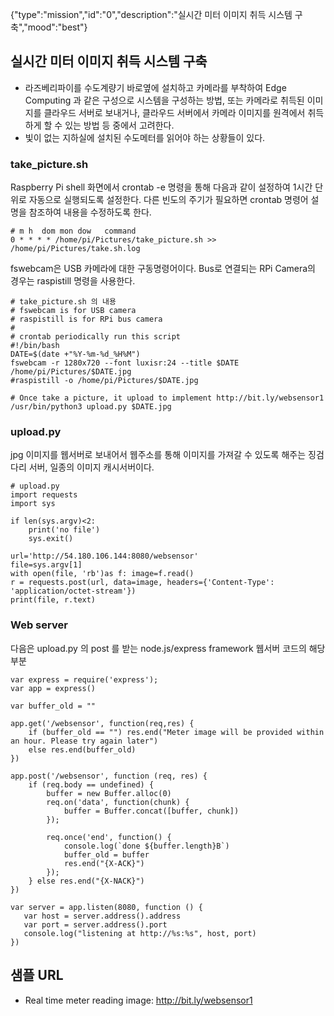{"type":"mission","id":"0","description":"실시간 미터 이미지 취득 시스템 구축","mood":"best"}
## 실시간 미터 이미지 취득 시스템 구축
* 라즈베리파이를 수도계량기 바로옆에 설치하고 카메라를 부착하여 Edge Computing 과 같은 구성으로 시스템을 구성하는 방법, 또는 카메라로 취득된 이미지를 클라우드 서버로 보내거나, 클라우드 서버에서 카메라 이미지를 원격에서 취득하게 할 수 있는 방법 등 중에서 고려한다.
* 빛이 없는 지하실에 설치된 수도메터를 읽어야 하는 상황들이 있다.

### take_picture.sh 
Raspberry Pi shell 화면에서 crontab -e 명령을 통해 다음과 같이 설정하여 1시간 단위로 자동으로 실행되도록 설정한다.  다른 빈도의 주기가 필요하면 crontab 명령어 설명을 참조하여 내용을 수정하도록 한다.

```
# m h  dom mon dow   command
0 * * * * /home/pi/Pictures/take_picture.sh >> /home/pi/Pictures/take.sh.log
```

fswebcam은 USB 카메라에 대한 구동명령어이다. Bus로 연결되는 RPi Camera의 경우는 raspistill 명령을 사용한다.

``` 
# take_picture.sh 의 내용
# fswebcam is for USB camera
# raspistill is for RPi bus camera
#
# crontab periodically run this script
#!/bin/bash
DATE=$(date +"%Y-%m-%d_%H%M")
fswebcam -r 1280x720 --font luxisr:24 --title $DATE /home/pi/Pictures/$DATE.jpg
#raspistill -o /home/pi/Pictures/$DATE.jpg

# Once take a picture, it upload to implement http://bit.ly/websensor1
/usr/bin/python3 upload.py $DATE.jpg
```

### upload.py
jpg 이미지를 웹서버로 보내어서 웹주소를 통해 이미지를 가져갈 수 있도록 해주는 징검다리 서버, 일종의 이미지 캐시서버이다. 

```
# upload.py
import requests
import sys

if len(sys.argv)<2:
    print('no file')
    sys.exit()

url='http://54.180.106.144:8080/websensor'
file=sys.argv[1]
with open(file, 'rb')as f: image=f.read()
r = requests.post(url, data=image, headers={'Content-Type': 'application/octet-stream'})
print(file, r.text)
```

### Web server
다음은 upload.py 의 post 를 받는 node.js/express framework 웹서버 코드의 해당 부분
```
var express = require('express');
var app = express()

var buffer_old = ""

app.get('/websensor', function(req,res) {
    if (buffer_old == "") res.end("Meter image will be provided within an hour. Please try again later")
    else res.end(buffer_old)
})

app.post('/websensor', function (req, res) {
    if (req.body == undefined) {
        buffer = new Buffer.alloc(0)
        req.on('data', function(chunk) {
            buffer = Buffer.concat([buffer, chunk])
        });

        req.once('end', function() {
            console.log(`done ${buffer.length}B`)
            buffer_old = buffer
            res.end("{X-ACK}")
        });
    } else res.end("{X-NACK}")
})

var server = app.listen(8080, function () {
   var host = server.address().address
   var port = server.address().port
   console.log("listening at http://%s:%s", host, port)
})
```
## 샘플 URL
* Real time meter reading image:  http://bit.ly/websensor1 
